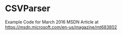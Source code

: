 # CSVParser
Example Code for March 2016 MSDN Article at https://msdn.microsoft.com/en-us/magazine/mt683802
